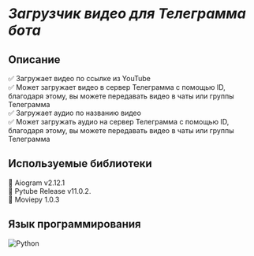 # *Загрузчик видео для Телеграмма бота*


## Описание
:white_check_mark: Загружает видео по ссылке из YouTube     
:white_check_mark: Может загружает видео в сервер Телеграмма с помощью ID,   
благодаря этому, вы можете передавать видео в чаты или группы Телеграмма  
:white_check_mark: Загружает аудио по названию видео  
:white_check_mark: Может загружать аудио на сервер Телеграмма с помощью ID,   
благодаря этому, вы можете передавать видео в чаты или группы Телеграмма  
 
## Используемые библиотеки  

:pushpin: Aiogram  v2.12.1  
:pushpin: Pytube Release v11.0.2.  
:pushpin: Moviepy 1.0.3

## Язык программирования  
![Python](https://img.shields.io/badge/python-000000?style=for-the-badge&logo=python&logoColor=FFD644)







